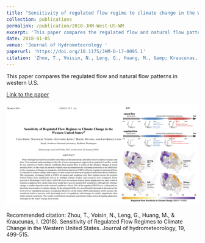 ```yaml
---
title: "Sensitivity of regulated flow regime to climate change in the Western United States"
collection: publications
permalink: /publication/2018-JHM-West-US-WM
excerpt: 'This paper compares the regulated flow and natural flow patterns in western U.S.'
date: 2018-01-05
venue: 'Journal of Hydrometeorology '
paperurl: 'https://doi.org/10.1175/JHM-D-17-0095.1'
citation: 'Zhou, T., Voisin, N., Leng, G., Huang, M., &amp; Kraucunas, I. (2018). Sensitivity of Regulated Flow Regimes to Climate Change in the Western United States. Journal of hydrometeorology, 19, 499-515.'
---
```

This paper compares the regulated flow and natural flow patterns in western U.S.

[Link to the paper](https://doi.org/10.1175/JHM-D-17-0095.1)

![image](../images/papers/2018-JHM-West-US-WM.png)

Recommended citation: Zhou, T., Voisin, N., Leng, G., Huang, M., & Kraucunas, I. (2018). Sensitivity of Regulated Flow Regimes to Climate Change in the Western United States. Journal of hydrometeorology, 19, 499-515.